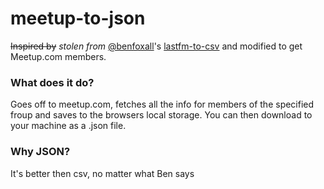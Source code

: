 meetup-to-json
=============

~~Inspired by~~ *stolen from* [@benfoxall](https://github.com/benfoxall)'s [lastfm-to-csv](https://github.com/benfoxall/lastfm-to-csv) and modified to get Meetup.com members.

### What does it do?
Goes off to meetup.com, fetches all the info for members of the specified froup and saves to the browsers local storage. You can then download to your machine as a .json file.

### Why JSON?
It's better then csv, no matter what Ben says
